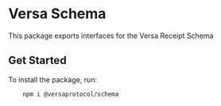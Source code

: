 # Versa Schema

This package exports interfaces for the Versa Receipt Schema

## Get Started

To install the package, run:

```bash
    npm i @versaprotocol/schema
```
